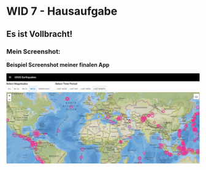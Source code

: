 # WID 7 - Hausaufgabe

## Es ist Vollbracht!

### Mein Screenshot:

**Beispiel Screenshot meiner finalen App**

![](/public/einetollekarte.png)
